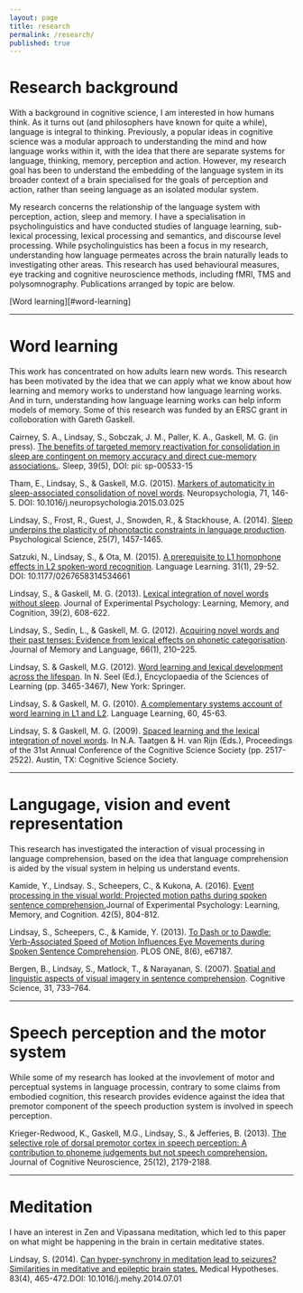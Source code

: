 ```yaml
---
layout: page
title: research
permalink: /research/
published: true
---
```


# Research background

With a background in cognitive science, I am interested in how humans think. As it turns out (and philosophers have known for quite a while), language is integral to thinking. Previously, a popular ideas in cognitive science was a modular approach to understanding the mind and how language works within it, with the idea that there are separate systems for language, thinking, memory, perception and action. However, my research goal has been to understand the embedding of the language system in its broader context of a brain specialised for the goals of perception and action, rather than seeing language as an isolated modular system. 

My research concerns the relationship of the language system with perception, action, sleep and memory. I have a specialisation in psycholinguistics and have conducted studies of language learning, sub-lexical processing, lexical processing and semantics, and discourse level processing. 
While psycholinguistics has been a focus in my research, understanding how language permeates across the brain naturally leads to investigating other areas. This research has used behavioural measures, eye tracking and cognitive neuroscience methods, including fMRI, TMS and polysomnography. Publications arranged by topic are below.

[Word learning][#word-learning]

---

# Word learning

This work has concentrated on how adults learn new words. This research has been motivated by the idea that we can apply what we know about how learning and memory works to understand how language learning works. And in turn, understanding how language learning works can help inform models of memory. Some of this research was funded by an ERSC grant in colloboration with Gareth Gaskell.

Cairney, S. A., Lindsay, S., Sobczak, J. M., Paller, K. A., Gaskell, M. G. (in press). [The benefits of targeted memory reactivation for consolidation in sleep are contingent on memory accuracy and direct cue-memory associations.](https://dl.dropboxusercontent.com/u/2241767/papers/MS%20%23%20SP-00533-15.pdf). Sleep, 39(5), DOI: pii: sp-00533-15

Tham, E., Lindsay, S., & Gaskell, M.G. (2015). [Markers of automaticity in sleep-associated consolidation of novel words](https://dl.dropboxusercontent.com/u/2241767/papers/Tham%20Lindsay%20Gaskell%20Neuropsychologia%202015.pdf). Neuropsychologia, 71, 146-5. DOI: 10.1016/j.neuropsychologia.2015.03.025

Lindsay, S., Frost, R., Guest, J., Snowden, R., & Stackhouse, A. (2014). [Sleep underpins the plasticity of phonotactic constraints in language production](https://dl.dropboxusercontent.com/u/2241767/papers/10.1177-0956797614535937.pdf). Psychological Science, 25(7), 1457-1465.

Satzuki, N., Lindsay, S., & Ota, M. (2015). [A prerequisite to L1 homophone effects in L2 spoken-word recognition](https://dl.dropboxusercontent.com/u/2241767/papers/10.1177-0267658314534661.pdf). Language Learning. 31(1), 29-52. DOI: 10.1177/0267658314534661

Lindsay, S., & Gaskell, M. G. (2013). [Lexical integration of novel words without sleep](https://dl.dropboxusercontent.com/u/2241767/papers/Lindsay%20and%20Gaskell%20-%202013%20-%20Lexical%20integration%20of%20novel%20words%20without%20sleep..pdf). Journal of Experimental Psychology: Learning, Memory, and Cognition, 39(2), 608-622.

Lindsay, S., Sedin, L., & Gaskell, M. G. (2012). [Acquiring novel words and their past tenses: Evidence from lexical effects on phonetic categorisation](https://dl.dropboxusercontent.com/u/2241767/papers/1-s2.0-S0749596X11000763-main.pdf). Journal of Memory and Language, 66(1), 210–225.

Lindsay, S. & Gaskell, M.G. (2012). [Word learning and lexical development across the lifespan](https://dl.dropboxusercontent.com/u/2241767/papers/Word%20learning%20and%20lexical%20development%20across%20the%20lifespan.pdf). In N. Seel (Ed.), Encyclopaedia of the Sciences of Learning (pp. 3465-3467), New York: Springer.

Lindsay, S. & Gaskell, M. G. (2010). [A complementary systems account of word learning in L1 and L2](https://dl.dropboxusercontent.com/u/2241767/papers/j.1467-9922.2010.00600.x.pdf). Language Learning, 60, 45-63.

Lindsay, S. & Gaskell, M. G. (2009). [Spaced learning and the lexical integration of novel words](https://dl.dropboxusercontent.com/u/2241767/papers/Spaced%20Learning%20and%20the%20Lexical%20Integration%20of%20Novel%20Words.pdf). In N.A. Taatgen & H. van Rijn (Eds.), Proceedings of the 31st Annual Conference of the Cognitive Science Society (pp. 2517-2522). Austin, TX: Cognitive Science Society.

---

# Langugage, vision and event representation

This research has investigated the interaction of visual processing in language comprehension, based on the idea that language comprehension is aided by the visual system in helping us understand events. 

Kamide, Y., Lindsay. S., Scheepers, C., & Kukona, A. (2016).  [Event processing in the visual world: Projected motion paths during spoken sentence comprehension.](https://dl.dropboxusercontent.com/u/2241767/papers/Event%20processing%20in%20the%20visual%20world%20-%20Projected%20motion%20paths%20during%20spoken%20sentence%20comprehension.pdf)Journal of Experimental Psychology: Learning, Memory, and Cognition. 42(5), 804-812.

Lindsay, S., Scheepers, C., & Kamide, Y. (2013). [To Dash or to Dawdle: Verb-Associated Speed of Motion Influences Eye Movements during Spoken Sentence Comprehension](http://journals.plos.org/plosone/article?id=10.1371/journal.pone.0067187). PLOS ONE, 8(6), e67187.

Bergen, B., Lindsay, S., Matlock, T., & Narayanan, S. (2007). [Spatial and linguistic aspects of visual imagery in sentence comprehension](https://dl.dropboxusercontent.com/u/2241767/papers/Spatial_and_Linguistic_Aspects_of_Visual_Imagery_i.pdf). Cognitive Science, 31, 733–764.


---

# Speech perception and the motor system 

While some of my research has looked at the invovlement of motor and perceptual systems in language processin, contrary to some claims from embodied cognition, this research provides evidence against the idea that premotor component of the speech production system is involved in speech perception.

Krieger-Redwood, K., Gaskell, M.G., Lindsay, S., & Jefferies, B. (2013). [The selective role of dorsal premotor cortex in speech perception: A contribution to phoneme judgements but not speech comprehension.](https://dl.dropboxusercontent.com/u/2241767/papers/jocn_a_00463_1_.pdf) Journal of Cognitive Neuroscience, 25(12), 2179-2188.


---

# Meditation

I have an interest in Zen and Vipassana meditation, which led to this paper on what might be happening in the brain in certain meditative states.

Lindsay, S. (2014). [Can hyper-synchrony in meditation lead to seizures? Similarities in meditative and epileptic brain states.](https://dl.dropboxusercontent.com/u/2241767/papers/1-s2.0-S0306987714002709-main.pdf) Medical Hypotheses. 83(4), 465-472.DOI: 10.1016/j.mehy.2014.07.01